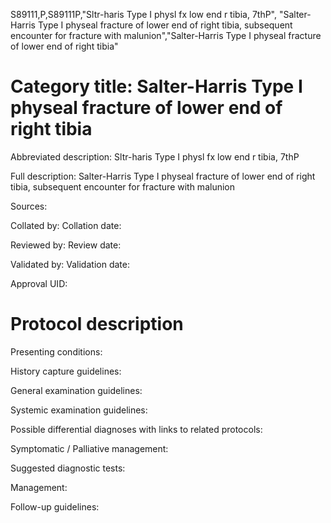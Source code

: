 S89111,P,S89111P,"Sltr-haris Type I physl fx low end r tibia, 7thP", "Salter-Harris Type I physeal fracture of lower end of right tibia, subsequent encounter for fracture with malunion","Salter-Harris Type I physeal fracture of lower end of right tibia"
# Category title: Salter-Harris Type I physeal fracture of lower end of right tibia

Abbreviated description: Sltr-haris Type I physl fx low end r tibia, 7thP

Full description: Salter-Harris Type I physeal fracture of lower end of right tibia, subsequent encounter for fracture with malunion

Sources:

Collated by:
Collation date:

Reviewed by:
Review date:

Validated by:
Validation date:

Approval UID:

# Protocol description

Presenting conditions:

History capture guidelines:

General examination guidelines:

Systemic examination guidelines:

Possible differential diagnoses with links to related protocols:

Symptomatic / Palliative management:

Suggested diagnostic tests:

Management:

Follow-up guidelines:

